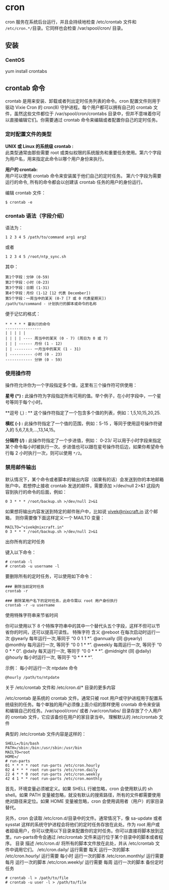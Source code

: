 # cron
cron 服务在系统后台运行，并且会持续地检查 /etc/crontab 文件和 ```/etc/cron.*/```目录。它同样也会检查 /var/spool/cron/ 目录。

## 安装

### CentOS

   yum install crontabs

## crontab 命令
crontab 是用来安装、卸载或者列出定时任务列表的命令。cron 配置文件则用于驱动 Vixie Cron 的 cron(8) 守护进程。每个用户都可以拥有自己的 crontab 文件，虽然这些文件都位于 /var/spool/cron/crontabs 目录中，但并不意味着你可以直接编辑它们。你需要通过 crontab 命令来编辑或者配置你自己的定时任务。

### 定时配置文件的类型
**UNIX 或 Linux 的系统级 crontab :**  
 此类型通常由那些需要 root 或类似权限的系统服务和重要任务使用。第六个字段为用户名，用来指定此命令以哪个用户身份来执行。

**用户的 crontab:**  
 用户可以使用 crontab 命令来安装属于他们自己的定时任务。 第六个字段为需要运行的命令, 所有的命令都会以创建该 crontab 任务的用户的身份运行。

编辑 crontab 文件：

    $ crontab -e

### crontab 语法（字段介绍）

语法为：

    1 2 3 4 5 /path/to/command arg1 arg2

或者

    1 2 3 4 5 /root/ntp_sync.sh

其中：

    第1个字段：分钟 (0-59)
    第2个字段：小时 (0-23)
    第3个字段：日期 (1-31)
    第4个字段：月份 (1-12 [12 代表 December])
    第5个字段：一周当中的某天 (0-7 [7 或 0 代表星期天])
    /path/to/command - 计划执行的脚本或命令的名称

便于记忆的格式：

    * * * * * 要执行的命令
    ----------------
    | | | | |
    | | | | ---- 周当中的某天 (0 - 7) (周日为 0 或 7)
    | | | ------ 月份 (1 - 12)
    | | -------- 一月当中的某天 (1 - 31)
    | ---------- 小时 (0 - 23)
    ------------ 分钟 (0 - 59)

### 使用操作符
操作符允许你为一个字段指定多个值，这里有三个操作符可供使用：

**星号 (*) :** 此操作符为字段指定所有可用的值。举个例子，在小时字段中，一个星号等同于每个小时。

**逗号 (,) : ** 这个操作符指定了一个包含多个值的列表，例如：1,5,10,15,20,25.

**横杠 (-) :** 此操作符指定了一个值的范围，例如：5-15 ，等同于使用逗号操作符键入的 5,6,7,8,9,...,13,14,15。

**分隔符 (/) :** 此操作符指定了一个步进值，例如： 0-23/ 可以用于小时字段来指定某个命令每小时被执行一次。步进值也可以跟在星号操作符后边，如果你希望命令行每 2 小时执行一次，则可以使用 ```*/2```。

### 禁用邮件输出

默认情况下，某个命令或者脚本的输出内容（如果有的话）会发送到你的本地邮箱账户中。若想停止接收 crontab 发送的邮件，需要添加 >/dev/null 2>&1 这段内容到执行的命令的后面，例如：

    0 3 * * * /root/backup.sh >/dev/null 2>&1

如果想将输出内容发送到特定的邮件账户中，比如说 vivek@nixcraft.in 这个邮箱， 则你需要像下面这样定义一个 MAILTO 变量：

    MAILTO="vivek@nixcraft.in"
    0 3 * * * /root/backup.sh >/dev/null 2>&1

出你所有的定时任务

键入以下命令：

    # crontab -l
    # crontab -u username -l

要删除所有的定时任务，可以使用如下命令：

    ### 删除当前定时任务
    crontab -r

    ### 删除某用户名下的定时任务，此命令需以 root 用户身份执行
    crontab -r -u username

使用特殊字符串来节省时间

你可以使用以下 8 个特殊字符串中的其中一个替代头五个字段，这样不但可以节省你的时间，还可以提高可读性。
特殊字符	含义
@reboot 	在每次启动时运行一次
@yearly 	每年运行一次,等同于 “0 0 1 1 *”.
@annually 	(同 @yearly)
@monthly 	每月运行一次, 等同于 “0 0 1 * *”.
@weekly 	每周运行一次, 等同于 “0 0 * * 0”.
@daily 	每天运行一次, 等同于 “0 0 * * *”.
@midnight 	(同 @daily)
@hourly 	每小时运行一次, 等同于 “0 * * * *”.

示例：
每小时运行一次 ntpdate 命令

    @hourly /path/to/ntpdate

关于 /etc/crontab 文件和 /etc/cron.d/* 目录的更多内容

/etc/crontab 是系统的 crontab 文件。通常只被 root 用户或守护进程用于配置系统级别的任务。每个单独的用户必须像上面介绍的那样使用 crontab 命令来安装和编辑自己的任务。/var/spool/cron/ 或者 /var/cron/tabs/ 目录存放了个人用户的 crontab 文件，它应该备份在用户的家目录当中。
理解默认的 /etc/crontab 文件

典型的 /etc/crontab 文件内容是这样的：

    SHELL=/bin/bash
    PATH=/sbin:/bin:/usr/sbin:/usr/bin
    MAILTO=root
    HOME=/
    # run-parts
    01 * * * * root run-parts /etc/cron.hourly
    02 4 * * * root run-parts /etc/cron.daily
    22 4 * * 0 root run-parts /etc/cron.weekly
    42 4 1 * * root run-parts /etc/cron.monthly

首先，环境变量必须被定义。如果 SHELL 行被忽略，cron 会使用默认的 sh shell。如果 PATH 变量被忽略，就没有默认的搜索路径，所有的文件都需要使用绝对路径来定位。如果 HOME 变量被忽略，cron 会使用调用者（用户）的家目录替代。

另外，cron 会读取 /etc/cron.d/目录中的文件。通常情况下，像 sa-update 或者 sysstat 这样的系统守护进程会将他们的定时任务存放在此处。作为 root 用户或者超级用户，你可以使用以下目录来配置你的定时任务。你可以直接将脚本放到这里。run-parts命令会通过 /etc/crontab 文件来运行位于某个目录中的脚本或者程序。
目录	描述
/etc/cron.d/ 	将所有的脚本文件放在此处，并从 /etc/crontab 文件中调用它们。
/etc/cron.daily/ 	运行需要 每天 运行一次的脚本
/etc/cron.hourly/ 	运行需要 每小时 运行一次的脚本
/etc/cron.monthly/ 	运行需要 每月 运行一次的脚本
/etc/cron.weekly/ 	运行需要 每周 运行一次的脚本
备份定时任务

    # crontab -l > /path/to/file
    # crontab -u user -l > /path/to/file
